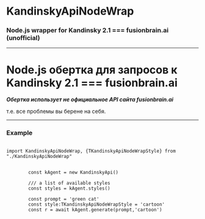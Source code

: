 # KandinskyApiNodeWrap

### Node.js wrapper for Kandinsky 2.1 === fusionbrain.ai (unofficial)

***


# Node.js обертка для запросов к Kandinsky 2.1 === fusionbrain.ai

***Обертка использует не официальное API сайта fusionbrain.ai***

т.е. все проблемы вы берене на себя.


***


### Example

```

import KandinskyApiNodeWrap, {TKandinskyApiNodeWrapStyle} from "./KandinskyApiNodeWrap"


        const kAgent = new KandinskyApi()
        
        /// a list of available styles
        const styles = kAgent.styles()
        
        const prompt = 'green cat'
        const style:TKandinskyApiNodeWrapStyle = 'cartoon'
        const r = await kAgent.generate(prompt,'cartoon')

```